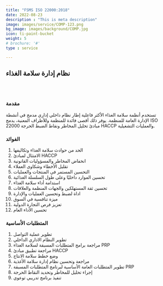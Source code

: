 ```yaml
---
title: "FSMS ISO 22000:2018"
date: 2022-08-23
description : "This is meta description"
image: images/service/COMP-123.png
bg_image: images/background/COMP.jpg
icon: ti-paint-bucket
weight: 5
# brochure: '#'
type : service

---
```


## نظام إدارة سلامة الغذاء
<pre>


</pre>

### مقدمة
تستخدم أنظمة سلامة الغذاء الأكثر فاعلية إطار نظام داخلي إداري مدمج في أنشطة الإدارة العامة للمنظمة. يوفر ذلك أقصى فائدة للمنظمة وللأطراف المعنية، يدمج ISO 22000  مبادئ تحليل المخاطر ونقاط الضبط الحرجة HACCP  والعمليات التشغيلية.

### الفوائد
1. الحد من حوادث سلامة الغذاء وتكاليفها
2. الامتثال لمبادئ HACCP 
3. انخفاض المخاطر والمسؤوليات القانونية
4. تقليل الأخطاء وشكاوى العملاء
5. التحسين المستمر في المنتجات والعمليات
6. تحسين الموارد داخليًا وعلى طول السلسلة الغذائية
7. استدامة أداء سلامة الغذاء
8. تحسين ثقة المستهلكين والجهات المنظمة والعلاقات
9. اداة لضبط وتحسين العمليات والإدارة
10. ميزة تنافسية في السوق
11. تعزيز فرص التجارة الدولية
12. تحسين الأداء العام

### المتطلبات الأساسية
1. تطوير عملية التواصل
2. تطوير النظام الاداري الداخلي
3. مراجعة برامج المتطلبات المسبقة لسلامة الغذاء PRP
4. مراجعة تطبيق مبادئ HACCP
5. وضع خطط سلامة الانتاج
6. مراجعة وتحسين نظام إدارة سلامة الأغذية
7. تطوير المتطلبات العامة الأساسية لبرنامج المتطلبات المسبقة PRP
8. إجراء تحليل للمخاطر وتحديد النقاط الحرجة
9. تنفيذ برنامج تدريبي توعوي